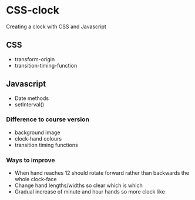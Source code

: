 # CSS-clock
Creating a clock with CSS and Javascript

## CSS
* transform-origin 
* transition-timing-function

## Javascript
* Date methods
* setInterval()

### Difference to course version
* background image
* clock-hand colours
* transition timing functions

### Ways to improve
* When hand reaches 12 should rotate forward rather than backwards the whole clock-face
* Change hand lengths/widths so clear which is which
* Gradual increase of minute and hour hands so more clock like

